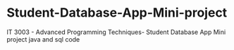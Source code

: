 # Student-Database-App-Mini-project
IT 3003 - Advanced Programming Techniques- Student Database App Mini project java and sql code 
